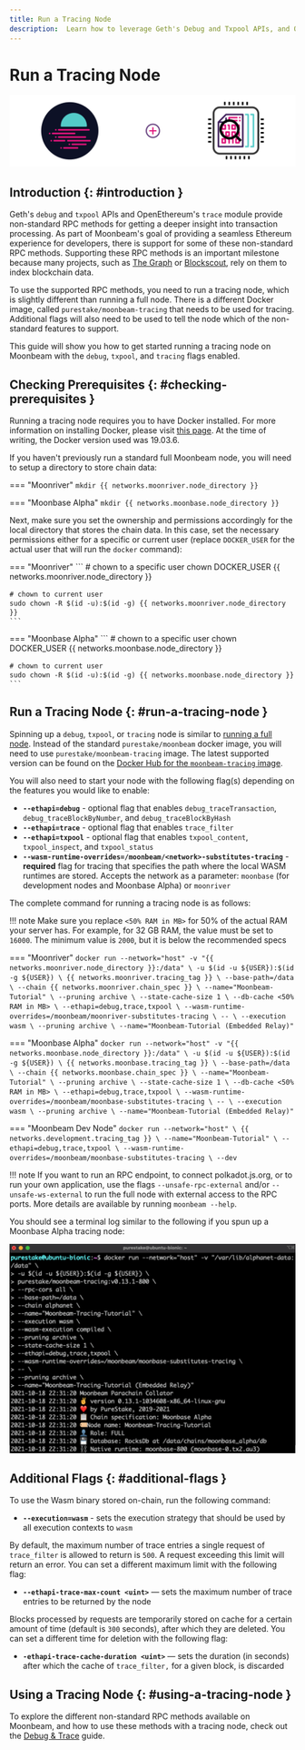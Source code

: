 ```yaml
---
title: Run a Tracing Node
description:  Learn how to leverage Geth's Debug and Txpool APIs, and OpenEthereum's Trace module to run a tracing node on Moonbeam
---
```


# Run a Tracing Node

![Debug & Trace Moonbeam Banner](/images/node-operators/networks/tracing-node/tracing-node-banner.png)

## Introduction {: #introduction } 

Geth's `debug` and `txpool` APIs and OpenEthereum's `trace` module provide non-standard RPC methods for getting a deeper insight into transaction processing. As part of Moonbeam's goal of providing a seamless Ethereum experience for developers, there is support for some of these non-standard RPC methods. Supporting these RPC methods is an important milestone because many projects, such as [The Graph](https://thegraph.com/) or [Blockscout](https://docs.blockscout.com/), rely on them to index blockchain data.

To use the supported RPC methods, you need to run a tracing node, which is slightly different than running a full node. There is a different Docker image, called `purestake/moonbeam-tracing` that needs to be used for tracing. Additional flags will also need to be used to tell the node which of the non-standard features to support.

This guide will show you how to get started running a tracing node on Moonbeam with the `debug`, `txpool`, and `tracing` flags enabled.

## Checking Prerequisites {: #checking-prerequisites }

Running a tracing node requires you to have Docker installed. For more information on installing Docker, please visit [this page](https://docs.docker.com/get-docker/). At the time of writing, the Docker version used was 19.03.6.

If you haven't previously run a standard full Moonbeam node, you will need to setup a directory to store chain data:

=== "Moonriver"
    ```
    mkdir {{ networks.moonriver.node_directory }}
    ```

=== "Moonbase Alpha"
    ```
    mkdir {{ networks.moonbase.node_directory }}
    ```

Next, make sure you set the ownership and permissions accordingly for the local directory that stores the chain data. In this case, set the necessary permissions either for a specific or current user (replace `DOCKER_USER` for the actual user that will run the `docker` command):

=== "Moonriver"
    ```
    # chown to a specific user
    chown DOCKER_USER {{ networks.moonriver.node_directory }}

    # chown to current user
    sudo chown -R $(id -u):$(id -g) {{ networks.moonriver.node_directory }}
    ```


=== "Moonbase Alpha"
    ```
    # chown to a specific user
    chown DOCKER_USER {{ networks.moonbase.node_directory }}

    # chown to current user
    sudo chown -R $(id -u):$(id -g) {{ networks.moonbase.node_directory }}
    ```

## Run a Tracing Node {: #run-a-tracing-node }

Spinning up a `debug`, `txpool`, or `tracing` node is similar to [running a full node](/node-operators/networks/run-a-node/overview/). Instead of the standard `purestake/moonbeam` docker image, you will need to use `purestake/moonbeam-tracing` image. The latest supported version can be found on the [Docker Hub for the `moonbeam-tracing` image](https://hub.docker.com/r/purestake/moonbeam-tracing/tags).

You will also need to start your node with the following flag(s) depending on the features you would like to enable:

  - **`--ethapi=debug`** - optional flag that enables `debug_traceTransaction`, `debug_traceBlockByNumber`, and `debug_traceBlockByHash`
  - **`--ethapi=trace`** - optional flag that enables `trace_filter` 
  - **`--ethapi=txpool`** - optional flag that enables `txpool_content`, `txpool_inspect`, and `txpool_status`
  - **`--wasm-runtime-overrides=/moonbeam/<network>-substitutes-tracing`** - **required** flag for tracing that specifies the path where the local WASM runtimes are stored. Accepts the network as a parameter: `moonbase` (for development nodes and Moonbase Alpha) or `moonriver` 

The complete command for running a tracing node is as follows:

!!! note
    Make sure you replace `<50% RAM in MB>` for 50% of the actual RAM your server has. For example, for 32 GB RAM, the value must be set to `16000`. The minimum value is `2000`, but it is below the recommended specs

=== "Moonriver"
    ```
    docker run --network="host" -v "{{ networks.moonriver.node_directory }}:/data" \
    -u $(id -u ${USER}):$(id -g ${USER}) \
    {{ networks.moonriver.tracing_tag }} \
    --base-path=/data \
    --chain {{ networks.moonriver.chain_spec }} \
    --name="Moonbeam-Tutorial" \
    --pruning archive \
    --state-cache-size 1 \
    --db-cache <50% RAM in MB> \
    --ethapi=debug,trace,txpool \
    --wasm-runtime-overrides=/moonbeam/moonriver-substitutes-tracing \
    -- \
    --execution wasm \
    --pruning archive \
    --name="Moonbeam-Tutorial (Embedded Relay)"
    ```

=== "Moonbase Alpha"
    ```
    docker run --network="host" -v "{{ networks.moonbase.node_directory }}:/data" \
    -u $(id -u ${USER}):$(id -g ${USER}) \
    {{ networks.moonbase.tracing_tag }} \
    --base-path=/data \
    --chain {{ networks.moonbase.chain_spec }} \
    --name="Moonbeam-Tutorial" \
    --pruning archive \
    --state-cache-size 1 \
    --db-cache <50% RAM in MB> \
    --ethapi=debug,trace,txpool \
    --wasm-runtime-overrides=/moonbeam/moonbase-substitutes-tracing \
    -- \
    --execution wasm \
    --pruning archive \
    --name="Moonbeam-Tutorial (Embedded Relay)"
    ```

=== "Moonbeam Dev Node"
    ```
    docker run --network="host" \
    {{ networks.development.tracing_tag }} \
    --name="Moonbeam-Tutorial" \
    --ethapi=debug,trace,txpool \
    --wasm-runtime-overrides=/moonbeam/moonbase-substitutes-tracing \
    --dev
    ```

!!! note
    If you want to run an RPC endpoint, to connect polkadot.js.org, or to run your own application, use the flags `--unsafe-rpc-external` and/or `--unsafe-ws-external` to run the full node with external access to the RPC ports.  More details are available by running `moonbeam --help`.  

You should see a terminal log similar to the following if you spun up a Moonbase Alpha tracing node:

![Debug API](/images/builders/tools/debug-trace/debug-trace-1.png)

## Additional Flags {: #additional-flags }

To use the Wasm binary stored on-chain, run the following command:

  - **`--execution=wasm`** - sets the execution strategy that should be used by all execution contexts to `wasm`

By default, the maximum number of trace entries a single request of `trace_filter` is allowed to return is `500`. A request exceeding this limit will return an error. You can set a different maximum limit with the following flag:

  - **`--ethapi-trace-max-count <uint>`** — sets the maximum number of trace entries to be returned by the node

Blocks processed by requests are temporarily stored on cache for a certain amount of time (default is `300` seconds), after which they are deleted. You can set a different time for deletion with the following flag:

  - **`-ethapi-trace-cache-duration <uint>`** — sets the duration (in seconds) after which the cache of `trace_filter,` for a given block, is discarded

## Using a Tracing Node {: #using-a-tracing-node }

To explore the different non-standard RPC methods available on Moonbeam, and how to use these methods with a tracing node, check out the [Debug & Trace](/builders/tools/debug-trace/) guide.